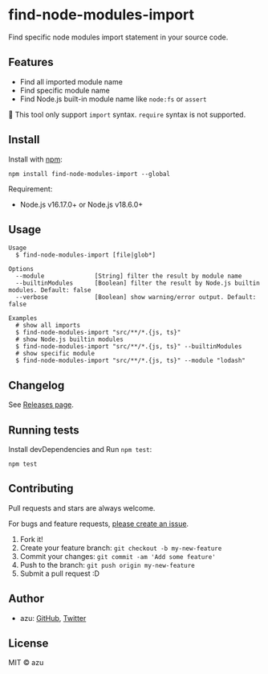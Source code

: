 # find-node-modules-import

Find specific node modules import statement in your source code.

## Features

- Find all imported module name
- Find specific module name
- Find Node.js built-in module name like `node:fs` or `assert`

📝 This tool only support `import` syntax. `require` syntax is not supported.

## Install

Install with [npm](https://www.npmjs.com/):

    npm install find-node-modules-import --global

Requirement:

- Node.js v16.17.0+ or Node.js v18.6.0+

## Usage

    Usage
      $ find-node-modules-import [file|glob*]
 
    Options
      --module              [String] filter the result by module name
      --builtinModules      [Boolean] filter the result by Node.js builtin modules. Default: false
      --verbose             [Boolean] show warning/error output. Default: false

    Examples
      # show all imports
      $ find-node-modules-import "src/**/*.{js, ts}"
      # show Node.js builtin modules
      $ find-node-modules-import "src/**/*.{js, ts}" --builtinModules
      # show specific module
      $ find-node-modules-import "src/**/*.{js, ts}" --module "lodash"



## Changelog

See [Releases page](https://github.com/azu/find-node-modules-import/releases).

## Running tests

Install devDependencies and Run `npm test`:

    npm test

## Contributing

Pull requests and stars are always welcome.

For bugs and feature requests, [please create an issue](https://github.com/azu/find-node-modules-import/issues).

1. Fork it!
2. Create your feature branch: `git checkout -b my-new-feature`
3. Commit your changes: `git commit -am 'Add some feature'`
4. Push to the branch: `git push origin my-new-feature`
5. Submit a pull request :D

## Author

- azu: [GitHub](https://github.com/azu), [Twitter](https://twitter.com/azu_re)

## License

MIT © azu
